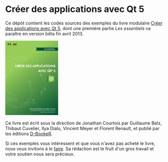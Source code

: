 Créer des applications avec Qt 5
===============================

Ce dépôt contient les codes sources des exemples du livre modulaire [Créer des applications avec Qt 5](http://www.d-booker.fr/110-qt-5-les-essentiels.html), dont une première partie *Les essentiels* va paraître en version bêta fin avril 2013.

![Couverture du livre](qt-essentiels-couv.png)

Ce livre est écrit sous la direction de Jonathan Courtois
par Guillaume Belz, Thibaut Cuvelier, Ilya Dialo, Vincent Meyer et Florent Renault, 
et publié par les éditions [D-BookeR](http://www.d-booker.fr).

Si ces exemples vous intéressent et que vous n'avez pas acheté le livre, nous vous invitons à le [faire](http://www.d-booker.fr/110-qt-5-les-essentiels.html). Sa rédaction est le fruit d'un gros travail et votre soutien nous sera précieux.



